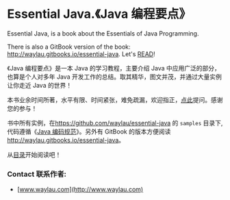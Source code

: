 # Essential Java.《Java 编程要点》
Essential Java, is a book about the Essentials of Java Programming.

There is also a GitBook version of the book: <http://waylau.gitbooks.io/essential-java>.
Let's [READ](SUMMARY.md)!

《Java 编程要点》是一本 Java 的学习教程，主要介绍 Java 中应用广泛的部分，也算是个人对多年 Java 开发工作的总结。取其精华，图文并茂，并通过大量实例让你走近 Java 的世界！

本书业余时间所著，水平有限、时间紧张，难免疏漏，欢迎指正，[点此](https://github.com/waylau/essential-java/issues)提问。感谢您的参与！

书中所有实例，在<https://github.com/waylau/essential-java> 的 `samples` 目录下,代码遵循《[Java 编码规范](<https://github.com/waylau/java-code-conventions>)》。另外有 GitBook 的版本方便阅读 <http://waylau.gitbooks.io/essential-java>。

从[目录](SUMMARY.md)开始阅读吧！

### Contact 联系作者:

* [www.waylau.com](http://www.waylau.com)
